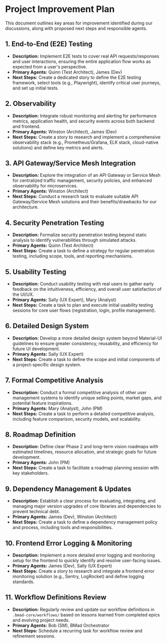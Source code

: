 # Project Improvement Plan

This document outlines key areas for improvement identified during our discussions, along with proposed next steps and responsible agents.

## 1. End-to-End (E2E) Testing

*   **Description:** Implement E2E tests to cover real API requests/responses and user interactions, ensuring the entire application flow works as expected from a user's perspective.
*   **Primary Agents:** Quinn (Test Architect), James (Dev)
*   **Next Steps:** Create a dedicated story to define the E2E testing framework, select tools (e.g., Playwright), identify critical user journeys, and set up initial tests.

## 2. Observability

*   **Description:** Integrate robust monitoring and alerting for performance metrics, application health, and security events across both backend and frontend.
*   **Primary Agents:** Winston (Architect), James (Dev)
*   **Next Steps:** Create a story to research and implement a comprehensive observability stack (e.g., Prometheus/Grafana, ELK stack, cloud-native solutions) and define key metrics and alerts.

## 3. API Gateway/Service Mesh Integration

*   **Description:** Explore the integration of an API Gateway or Service Mesh for centralized traffic management, security policies, and enhanced observability for microservices.
*   **Primary Agents:** Winston (Architect)
*   **Next Steps:** Conduct a research task to evaluate suitable API Gateway/Service Mesh solutions and their benefits/drawbacks for our architecture.

## 4. Security Penetration Testing

*   **Description:** Formalize security penetration testing beyond static analysis to identify vulnerabilities through simulated attacks.
*   **Primary Agents:** Quinn (Test Architect)
*   **Next Steps:** Create a task to define a strategy for regular penetration testing, including scope, tools, and reporting mechanisms.

## 5. Usability Testing

*   **Description:** Conduct usability testing with real users to gather early feedback on the intuitiveness, efficiency, and overall user satisfaction of the UI/UX.
*   **Primary Agents:** Sally (UX Expert), Mary (Analyst)
*   **Next Steps:** Create a task to plan and execute initial usability testing sessions for core user flows (registration, login, profile management).

## 6. Detailed Design System

*   **Description:** Develop a more detailed design system beyond Material-UI guidelines to ensure greater consistency, reusability, and efficiency for future UI development.
*   **Primary Agents:** Sally (UX Expert)
*   **Next Steps:** Create a task to define the scope and initial components of a project-specific design system.

## 7. Formal Competitive Analysis

*   **Description:** Conduct a formal competitive analysis of other user management systems to identify unique selling points, market gaps, and potential feature inspirations.
*   **Primary Agents:** Mary (Analyst), John (PM)
*   **Next Steps:** Create a task to perform a detailed competitive analysis, including feature comparison, security models, and scalability.

## 8. Roadmap Definition

*   **Description:** Define clear Phase 2 and long-term vision roadmaps with estimated timelines, resource allocation, and strategic goals for future development.
*   **Primary Agents:** John (PM)
*   **Next Steps:** Create a task to facilitate a roadmap planning session with key stakeholders.

## 9. Dependency Management & Updates

*   **Description:** Establish a clear process for evaluating, integrating, and managing major version upgrades of core libraries and dependencies to prevent technical debt.
*   **Primary Agents:** James (Dev), Winston (Architect)
*   **Next Steps:** Create a task to define a dependency management policy and process, including tools and responsibilities.

## 10. Frontend Error Logging & Monitoring

*   **Description:** Implement a more detailed error logging and monitoring setup for the frontend to quickly identify and resolve user-facing issues.
*   **Primary Agents:** James (Dev), Sally (UX Expert)
*   **Next Steps:** Create a story to research and integrate a frontend error monitoring solution (e.g., Sentry, LogRocket) and define logging standards.

## 11. Workflow Definitions Review

*   **Description:** Regularly review and update our workflow definitions in `.bmad-core/workflows/` based on lessons learned from completed epics and evolving project needs.
*   **Primary Agents:** Bob (SM), BMad Orchestrator
*   **Next Steps:** Schedule a recurring task for workflow review and refinement sessions.
